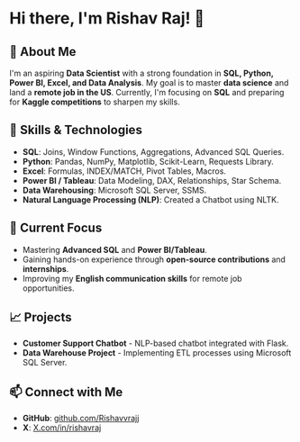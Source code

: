 # Hi there, I'm Rishav Raj! 👋

## 🚀 About Me
I'm an aspiring **Data Scientist** with a strong foundation in **SQL, Python, Power BI, Excel, and Data Analysis**. My goal is to master **data science** and land a **remote job in the US**. Currently, I'm focusing on **SQL** and preparing for **Kaggle competitions** to sharpen my skills.

## 🎯 Skills & Technologies
- **SQL**: Joins, Window Functions, Aggregations, Advanced SQL Queries.
- **Python**: Pandas, NumPy, Matplotlib, Scikit-Learn, Requests Library.
- **Excel**: Formulas, INDEX/MATCH, Pivot Tables, Macros.
- **Power BI / Tableau**: Data Modeling, DAX, Relationships, Star Schema.
- **Data Warehousing**: Microsoft SQL Server, SSMS.
- **Natural Language Processing (NLP)**: Created a Chatbot using NLTK.

## 📌 Current Focus
- Mastering **Advanced SQL** and **Power BI/Tableau**.
- Gaining hands-on experience through **open-source contributions** and **internships**.
- Improving my **English communication skills** for remote job opportunities.

## 📈 Projects
- **Customer Support Chatbot** - NLP-based chatbot integrated with Flask.
- **Data Warehouse Project** - Implementing ETL processes using Microsoft SQL Server.

## 📫 Connect with Me
- **GitHub**: [github.com/Rishavvrajj](https://github.com/rishavvrajj)
- **X**: [X.com/in/rishavraj](https://x.com/rishav__raj__)
